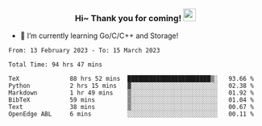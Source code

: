<h3 align="center">
    Hi~ Thank you for coming!
    <img src="https://media.giphy.com/media/hvRJCLFzcasrR4ia7z/giphy.gif" width="25px">
</h3>

<!--
**pineapple-man/pineapple-man** is a ✨ _special_ ✨ repository because its `README.md` (this file) appears on your GitHub profile.

Here are some ideas to get you started:
- 🔭 I’m currently working on ...
- 🤔 I’m looking for help with ...
- 💬 Ask me about ...
- 📫 How to reach me: ...
- 😄 Pronouns: ...
- ⚡ Fun fact: 
- 👯 I’m looking to collaborate on kubernetes
-->
- 🌱 I’m currently learning Go/C/C++ and Storage!

<!--START_SECTION:waka-->

```text
From: 13 February 2023 - To: 15 March 2023

Total Time: 94 hrs 47 mins

TeX              88 hrs 52 mins  ███████████████████████▒░   93.66 %
Python           2 hrs 15 mins   ▓░░░░░░░░░░░░░░░░░░░░░░░░   02.38 %
Markdown         1 hr 49 mins    ▒░░░░░░░░░░░░░░░░░░░░░░░░   01.92 %
BibTeX           59 mins         ▒░░░░░░░░░░░░░░░░░░░░░░░░   01.04 %
Text             38 mins         ▒░░░░░░░░░░░░░░░░░░░░░░░░   00.67 %
OpenEdge ABL     6 mins          ░░░░░░░░░░░░░░░░░░░░░░░░░   00.11 %
```

<!--END_SECTION:waka-->

